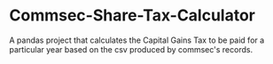 # Commsec-Share-Tax-Calculator
A pandas project that calculates the Capital Gains Tax to be paid for a particular year based on the csv produced by commsec's records. 
